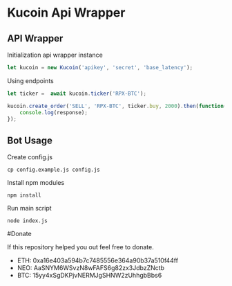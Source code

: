 # Kucoin Api Wrapper


## API Wrapper

Initialization api wrapper instance

```JavaScript
let kucoin = new Kucoin('apikey', 'secret', 'base_latency');
```

Using endpoints

```JavaScript
let ticker =  await kucoin.ticker('RPX-BTC');

kucoin.create_order('SELL', 'RPX-BTC', ticker.buy, 2000).then(function(response){
    console.log(response);
});
```

## Bot Usage

 
Create config.js

```unix 
cp config.example.js config.js
```

Install npm modules

```unix 
npm install
```

Run main script

```unix 
node index.js
```

#Donate

If this repository helped you out feel free to donate.

* ETH: 0xa16e403a594b7c7485556e364a90b37a510f44ff
* NEO: AaSNYM6WSvzN8wFAFS6g82zx3JdbzZNctb
* BTC: 15yy4xSgDKPjvNERMJgSHNW2zUhhgbBbs6

